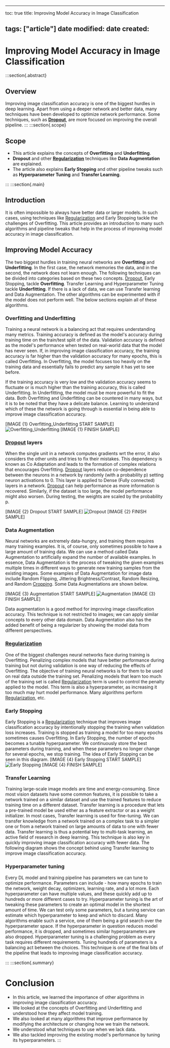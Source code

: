 
---
toc: true
title: Improving Model Accuracy in Image Classification

tags: ["article"]
date modified: 
date created: 
---
# Improving Model Accuracy in Image Classification

:::section{.abstract}

## Overview
Improving image classification accuracy is one of the biggest hurdles in deep learning. Apart from using a deeper network and better data, many techniques have been developed to optimize network performance. Some techniques, such as **[Dropout](../../KB/Dropout.md)**, are more focused on improving the overall pipeline. 
:::
:::section{.scope}

## Scope
- This article explains the concepts of **Overfitting** and **Underfitting**.
- **Dropout** and other **[Regularization](../../KB/Regularization.md)** techniques like **Data Augmentation** are explained.
- The article also explains **Early Stopping** and other pipeline tweaks such as **Hyperparameter Tuning** and **Transfer Learning**.

:::
:::section{.main}

## Introduction
It is often impossible to always have better data or larger models. In such cases, using techniques like [Regularization](../../KB/Regularization.md) and Early Stopping tackle the challenges of Overfitting. 
This article provides an introduction to many such algorithms and pipeline tweaks that help in the process of improving model accuracy in image classification.

## Improving Model Accuracy
The two biggest hurdles in training neural networks are **Overfitting** and **Underfitting**. In the first case, the network memories the data, and in the second, the network does not learn enough. The following techniques can be divided into categories based on these two concepts.
[Dropout](../../KB/Dropout.md), Early Stopping, tackle **Overfitting**.  Transfer Learning and Hyperparameter Tuning tackle **Underfitting**.
If there is a lack of data, we can use Transfer learning and Data Augmentation. The other algorithms can be experimented with if the model does not perform well.
The below sections explain all of these algorithms.

### Overfitting and Underfitting
Training a neural network is a balancing act that requires understanding many metrics. 
Training accuracy is defined as the model's accuracy during training time on the train/test split of the data. 
Validation accuracy is defined as the model's performance when tested on real-world data that the model has never seen.
If, in improving image classification accuracy, the training accuracy is far higher than the validation accuracy for many epochs, this is called Overfitting. In Overfitting, the model focuses too heavily on the training data and essentially fails to predict any sample it has yet to see before. 

If the training accuracy is very low and the validation accuracy seems to fluctuate or is much higher than the training accuracy, this is called Underfitting. In Underfitting, the model must be more powerful to fit the data. 
Both Overfitting and Underfitting can be countered in many ways, but it is to be noted that they have a delicate balance. Learning to understand which of these the network is going through is essential in being able to improve image classification accuracy.

[IMAGE {1} Overfitting_Underfitting START SAMPLE]
![Overfitting_Underfitting](https://hackmd.io/_uploads/SJisbIE5j.png)
[IMAGE {1} FINISH SAMPLE]


### [Dropout](../../KB/Dropout.md) layers

When the single unit in a network computes gradients wrt the error, it also considers the other units and tries to fix their mistakes. This dependency is known as Co Adaptation and leads to the formation of complex relations that encourages Overfitting. [Dropout](../../KB/Dropout.md) layers reduce co-dependence between the neurons in a network by randomly (with a probability p) setting neuron activations to 0. This layer is applied to Dense (Fully connected) layers in a network.
[Dropout](../../KB/Dropout.md) can help performance as more information is recovered. Similarly, if the dataset is too large, the model performance might also worsen.
During testing, the weights are scaled by the probability p.

[IMAGE {2} Dropout START SAMPLE]
![Dropout](https://hackmd.io/_uploads/BJq2-845i.png)
[IMAGE {2} FINISH SAMPLE]


### Data Augmentation

Neural networks are extremely data-hungry, and training them requires many training examples. It is, of course, only sometimes possible to have a large amount of training data. We can use a method called Data Augmentation to artificially expand the number of available examples. In essence, Data Augmentation is the process of tweaking the given examples multiple times in different ways to generate new training samples from the existing images. Some examples of Data Augmentation for image data include Random Flipping, Jittering Brightness/Contrast, Random Resizing, and Random [Cropping](../../KB/Cropping.md).
Some Data Augmentations are shown below.

[IMAGE {3} Augmentation START SAMPLE]
![Augmentation](https://hackmd.io/_uploads/Hk_p-84cs.png)
[IMAGE {3} FINISH SAMPLE]


Data augmentation is a good method for improving image classification accuracy. This technique is not restricted to images; we can apply similar concepts to every other data domain. Data Augmentation also has the added benefit of being a regularizer by showing the model data from different perspectives.

### [Regularization](../../KB/Regularization.md)

One of the biggest challenges neural networks face during training is Overfitting. Penalizing complex models that have better performance during training but not during validation is one way of reducing the effects of Overfitting. The objective of training neural networks is for them to be used on real data outside the training set. Penalizing models that learn too much of the training set is called [Regularization](../../KB/Regularization.md) term is used to control the penalty applied to the model. This term is also a hyperparameter, as increasing it too much may hurt model performance. 
Many algorithms perform [Regularization](../../KB/Regularization.md), etc.

### Early Stopping

Early Stopping is a [Regularization](../../KB/Regularization.md) technique that improves image classification accuracy by intentionally stopping the training when validation loss increases. Training is stopped as training a model for too many epochs sometimes causes Overfitting. In Early Stopping, the number of epochs becomes a tunable hyperparameter. We continuously store the best parameters during training, and when these parameters no longer change for several epochs, we stop training. 
The idea of Early Stopping can be seen in this diagram.
[IMAGE {4} Early Stopping START SAMPLE]
![Early Stopping](https://hackmd.io/_uploads/Bkr0W849j.png)
[IMAGE {4} FINISH SAMPLE]


### Transfer Learning

Training large-scale image models are time and energy-consuming. Since most vision datasets have some common features, it is possible to take a network trained on a similar dataset and use the trained features to reduce training time on a different dataset. 
Transfer learning is a procedure that lets a pre-trained model be used either as a feature extractor or as a weight initializer. In most cases, Transfer learning is used for fine-tuning. We can transfer knowledge from a network trained on a complex task to a simpler one or from a network trained on large amounts of data to one with fewer data. 
Transfer learning is thus a potential key to multi-task learning, an active field of research in deep learning. This technique is also key in quickly improving image classification accuracy with fewer data.
The following diagram shows the concept behind using Transfer learning to improve image classification accuracy.

### Hyperparameter tuning

Every DL model and training pipeline has parameters we can tune to optimize performance. Parameters can include - how many epochs to train the network, weight decay, optimizers, learning rate, and a lot more. Each hyperparameter can have multiple values, and these quickly add up to hundreds or more different cases to try. 
Hyperparameter tuning is the art of tweaking these parameters to create an optimal model in the shortest amount of time. We can test only some parameters, but a tuning service can estimate which hyperparameter to keep and which to discard. Many algorithms enable such a service, one of them being a grid search over the hyperparameter space. If the hyperparameter in question reduces model performance, it is dropped, and sometimes similar hyperparameters are also dropped. 
Hyperparameter tuning is a challenging problem as every task requires different requirements. Tuning hundreds of parameters is a balancing act between the choices. 
This technique is one of the final bits of the pipeline that leads to improving image classification accuracy. 

:::
:::section{.summary}

# Conclusion
- In this article, we learned the importance of other algorithms in improving image classification accuracy.
- We looked at the concepts of Overfitting and Underfitting and understood how they affect model training.
- We also looked at many algorithms that improve performance by modifying the architecture or changing how we train the network.
- We understood what techniques to use when we lack data.
- We also tackled improving the existing model's performance by tuning its hyperparameters.
:::



